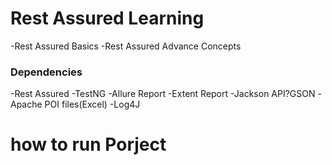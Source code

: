 # Rest Assured Learning

-Rest Assured Basics
-Rest Assured Advance Concepts


### Dependencies

-Rest Assured
-TestNG
-Allure Report
-Extent Report
-Jackson API?GSON
-Apache POI files(Excel)
-Log4J


# how to run Porject

